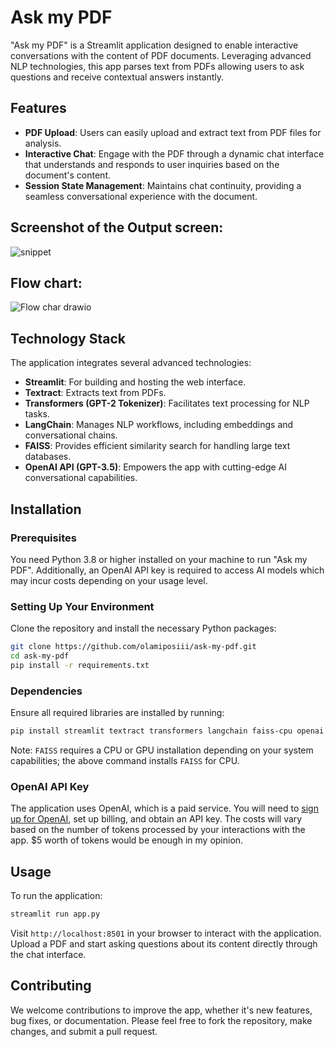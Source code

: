 # Ask my PDF

"Ask my PDF" is a Streamlit application designed to enable interactive conversations with the content of PDF documents. Leveraging advanced NLP technologies, this app parses text from PDFs allowing users to ask questions and receive contextual answers instantly.

## Features

- **PDF Upload**: Users can easily upload and extract text from PDF files for analysis.
- **Interactive Chat**: Engage with the PDF through a dynamic chat interface that understands and responds to user inquiries based on the document's content.
- **Session State Management**: Maintains chat continuity, providing a seamless conversational experience with the document.

## Screenshot of the Output screen:
![snippet](https://github.com/user-attachments/assets/e429cd24-a256-467f-b088-7aa2a8d8e88e)


## Flow chart:
![Flow char drawio](https://github.com/user-attachments/assets/6ae8d33c-325a-4dba-b9cc-1075b2e1e14e)


## Technology Stack

The application integrates several advanced technologies:

- **Streamlit**: For building and hosting the web interface.
- **Textract**: Extracts text from PDFs.
- **Transformers (GPT-2 Tokenizer)**: Facilitates text processing for NLP tasks.
- **LangChain**: Manages NLP workflows, including embeddings and conversational chains.
- **FAISS**: Provides efficient similarity search for handling large text databases.
- **OpenAI API (GPT-3.5)**: Empowers the app with cutting-edge AI conversational capabilities.

## Installation

### Prerequisites

You need Python 3.8 or higher installed on your machine to run "Ask my PDF". Additionally, an OpenAI API key is required to access AI models which may incur costs depending on your usage level.

### Setting Up Your Environment

Clone the repository and install the necessary Python packages:

```bash
git clone https://github.com/olamiposiii/ask-my-pdf.git
cd ask-my-pdf
pip install -r requirements.txt
```

### Dependencies

Ensure all required libraries are installed by running:

```bash
pip install streamlit textract transformers langchain faiss-cpu openai
```

Note: `FAISS` requires a CPU or GPU installation depending on your system capabilities; the above command installs `FAISS` for CPU.

### OpenAI API Key

The application uses OpenAI, which is a paid service. You will need to [sign up for OpenAI](https://platform.openai.com/signup), set up billing, and obtain an API key. The costs will vary based on the number of tokens processed by your interactions with the app. $5 worth of tokens would be enough in my opinion.

## Usage

To run the application:

```bash
streamlit run app.py
```

Visit `http://localhost:8501` in your browser to interact with the application. Upload a PDF and start asking questions about its content directly through the chat interface.

## Contributing

We welcome contributions to improve the app, whether it's new features, bug fixes, or documentation. Please feel free to fork the repository, make changes, and submit a pull request.

